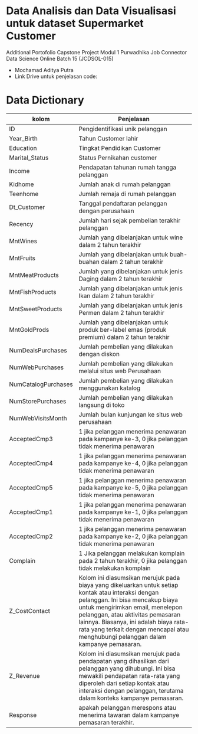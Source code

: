 # Data Analisis dan Data Visualisasi untuk dataset Supermarket Customer
Additional Portofolio Capstone Project Modul 1 Purwadhika Job Connector Data Science Online Batch 15 (JCDSOL-015)
- Mochamad Aditya Putra
- Link Drive untuk penjelasan code:

# Data Dictionary
|kolom | Penjelasan |
|----- | ---------- |
| ID | Pengidentifikasi unik pelanggan|
| Year_Birth| Tahun Customer lahir|
| Education| Tingkat Pendidikan Customer|
| Marital_Status | Status Pernikahan customer |
| Income| Pendapatan tahunan rumah tangga pelanggan|
| Kidhome | Jumlah anak di rumah pelanggan|
| Teenhome| Jumlah remaja di rumah pelanggan|
| Dt_Customer | Tanggal pendaftaran pelanggan dengan perusahaan|
| Recency | Jumlah hari sejak pembelian terakhir pelanggan|
| MntWines | Jumlah yang dibelanjakan untuk wine dalam 2 tahun terakhir|
| MntFruits| Jumlah yang dibelanjakan untuk buah-buahan dalam 2 tahun terakhir|
| MntMeatProducts| Jumlah yang dibelanjakan untuk jenis Daging dalam 2 tahun terakhir|
| MntFishProducts | Jumlah yang dibelanjakan untuk jenis Ikan dalam 2 tahun terakhir |
| MntSweetProducts| Jumlah yang dibelanjakan untuk jenis Permen dalam 2 tahun terakhir|
| MntGoldProds | Jumlah yang dibelanjakan untuk produk ber-label emas (produk premium) dalam 2 tahun terakhir|
| NumDealsPurchases| Jumlah pembelian yang dilakukan dengan diskon|
| NumWebPurchases | Jumlah pembelian yang dilakukan melalui situs web Perusahaan|
| NumCatalogPurchases | Jumlah pembelian yang dilakukan menggunakan katalog|
| NumStorePurchases| Jumlah pembelian yang dilakukan langsung di toko|
| NumWebVisitsMonth | Jumlah bulan kunjungan ke situs web perusahaan |
| AcceptedCmp3| 1 jika pelanggan menerima penawaran pada kampanye ke-3, 0 jika pelanggan tidak menerima penawaran|
| AcceptedCmp4 | 1 jika pelanggan menerima penawaran pada kampanye ke-4, 0 jika pelanggan tidak menerima penawaran|
| AcceptedCmp5| 1 jika pelanggan menerima penawaran pada kampanye ke-5, 0 jika pelanggan tidak menerima penawaran|
| AcceptedCmp1 | 1 jika pelanggan menerima penawaran pada kampanye ke-1, 0 jika pelanggan tidak menerima penawaran|
| AcceptedCmp2 | 1 jika pelanggan menerima penawaran pada kampanye ke-2, 0 jika pelanggan tidak menerima penawaran|
| Complain| 1 Jika pelanggan melakukan komplain pada 2 tahun terakhir, 0 jika pelanggan tidak melakukan komplain|
| Z_CostContact | Kolom ini diasumsikan merujuk pada biaya yang dikeluarkan untuk setiap kontak atau interaksi dengan pelanggan. Ini bisa mencakup biaya untuk mengirimkan email, menelepon pelanggan, atau aktivitas pemasaran lainnya. Biasanya, ini adalah biaya rata-rata yang terkait dengan mencapai atau menghubungi pelanggan dalam kampanye pemasaran.|
| Z_Revenue |Kolom ini diasumsikan merujuk pada pendapatan yang dihasilkan dari pelanggan yang dihubungi. Ini bisa mewakili pendapatan rata-rata yang diperoleh dari setiap kontak atau interaksi dengan pelanggan, terutama dalam konteks kampanye pemasaran.|
| Response | apakah pelanggan merespons atau menerima tawaran dalam kampanye pemasaran terakhir.|
